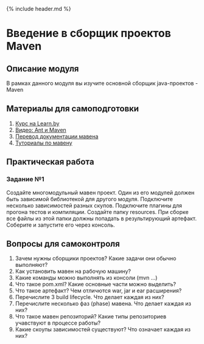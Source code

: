 {% include header.md %}

Введение в сборщик проектов Maven
====================

Описание модуля
---------------------
В рамках данного модуля вы изучите основной сборщик java-проектов - Maven

Материалы для самоподготовки
---------------------
1. [Курс на Learn.by](https://learn.by/courses/course-v1:EPAM+MBT+ext1/about)
1. [Видео: Ant и Maven](https://www.youtube.com/watch?v=ouUuT2uEuiU)
1. [Перевод документации мавена](https://www.apache-maven.ru/)
1. [Туториалы по мавену](https://proselyte.net/tutorials/maven/)

Практическая работа
---------------------

### Задание №1
Создайте многомодульный мавен проект. Один из его модулей должен быть зависимой библиотекой для другого модуля. 
Подключите несколько зависимостей разных скупов. Подключите плагины для прогона тестов и компиляции. Создайте папку
resources. При сборке все файлы из этой папки должны попадать в результирующий артефакт.
Соберите и запустите его через консоль.

Вопросы для самоконтроля
---------------------
1. Зачем нужны сборщики проектов? Какие задачи они обычно выполняют? 
1. Как установить мавен на рабочую машину?
1. Какие команды можно выполнять из консоли (mvn ...)
1. Что такое pom.xml? Какие основные части можно выделить? 
1. Что такое артефакт? Чем отличются war, jar и ear расширения?
1. Перечислите 3 build lifecycle. Что делает каждая из них? 
1. Перечислите несколько фаз (phase) мавена. Что делает каждая из них?  
1. Что такое мавен репозиторий? Какие типы репозиториев учавствуют в процессе работы?
1. Какие скоупы зависимостей существуют? Что означает каждая из них?

